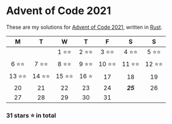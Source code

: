 # Advent of Code 2021

These are my solutions for [Advent of Code 2021](https://adventofcode.com/2021), written in [Rust](https://rust-lang.org).

| M | T | W | T | F | S | S |
|:-:|:-:|:-:|:-:|:-:|:-:|:-:|
|||1 ⭐⭐|2 ⭐⭐|3 ⭐⭐|4 ⭐⭐|5 ⭐⭐|
|6 ⭐⭐|7 ⭐⭐|8 ⭐⭐|9 ⭐⭐|10 ⭐⭐|11 ⭐⭐|12 ⭐⭐|
|13 ⭐⭐|14 ⭐⭐|15 ⭐⭐|16 ⭐|17 |18 |19 |
|20 |21 |22 |23 |24 |***25*** |26 |
|27 |28 |29 |30 |31 ||

### 31 stars ⭐ in total
